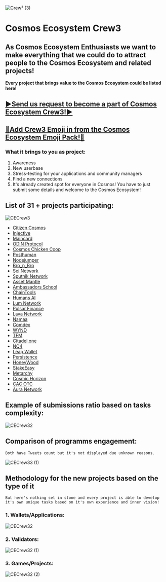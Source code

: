 ![Crew³ (3)](https://user-images.githubusercontent.com/92199696/223769295-5fd481fd-efa9-4480-9a74-675284ebd267.png)

# Cosmos Ecosystem Crew3

## As Cosmos Ecosystem Enthusiasts we want to make everything that we could do to attract people to the Cosmos Ecosystem and related projects!
**Every project that brings value to the Cosmos Ecosystem could be listed here!**

## [▶️Send us request to become a part of Cosmos Ecosystem Crew3!▶️](https://t.me/s_orion)
## [🌈Add Crew3 Emoji in from the Cosmos Ecosystem Emoji Pack!🌈](https://t.me/addemoji/CosmosEcosystem)

### What it brings to you as project:

1. Awareness 
2. New userbase
3. Stress-testing for your applications and community managers 
4. Find a new connections
5. It's already created spot for everyone in Cosmos! You have to just submit some details and welcome to the Cosmos Ecosystem! 


## List of 31 + projects participating: 
![CECrew3](https://user-images.githubusercontent.com/92199696/225305883-b800c59d-a9e5-4df2-bb60-174ea435aad9.png)<br/>
- [Citizen Cosmos](https://www.citizencosmos.space/)
- [Injective](https://injective.com/)
- [Maincard](https://maincard.io/)
- [ODIN Protocol](https://odinprotocol.io)
- [Cosmos Chicken Coop](http://cosmoschickencoop.io/)
- [Posthuman](https://posthuman.digital/)
- [Nodejumper](https://nodejumper.io/)
- [Bro_n_Bro](https://bronbro.io/)
- [Sei Network](https://www.seinetwork.io/)
- [Sputnik Network](https://sputnik.exchange/)
- [Asset Mantle](https://assetmantle.one/)
- [Ambassadors School](https://ambassadors.school)
- [ChainTools](https://chaintools.tech/)
- [Humans AI](https://humans.ai/)
- [Lum Network](https://lum.network/) 
- [Pulsar Finance](https://app.pulsar.finance/)
- [Lava Network](https://lavanet.xyz/)
- [Namaa](https://namada.net/)
- [Comdex](https://comdex.one)
- [WYND](https://app.wynddao.com/)
- [TFM](https://tfm.com/juno/)
- [Citadel.one](https://citadel.one/)
- [NQ4](https://nq4.net/)
- [Leap Wallet](https://www.leapwallet.io/)
- [Persistence](https://persistence.one/)
- [HoneyWood](https://honeywood.io/)
- [StakeEasy](https://www.stakeeasy.finance/)
- [Metarchy](http://metarchy.space/)
- [Cosmic Horizon](https://cosmic-horizon.com/)
- [CAC OTC](https://cac-group.io)
- [Aura Network](https://aura.network/)

## Example of submissions ratio based on tasks complexity:
![CECrew32](https://user-images.githubusercontent.com/92199696/223774766-342d9339-0023-49cd-9d3c-3f1fd785ce87.png)

## Comparison of programms engagement:
```Both have Tweets count but it's not displayed due unknown reasons.``` <br/>

![CECrew33 (1)](https://user-images.githubusercontent.com/92199696/225305972-224025fd-1a96-45c2-8abd-84be894c97eb.png)

## Methodology for the new projects based on the type of it
```But here's nothing set in stone and every project is able to develop it's own unique tasks based on it's own experience and inner vision!```

### 1. Wallets/Applications: <br/> 
![CECrew32](https://user-images.githubusercontent.com/92199696/225306365-4a088c63-cc4c-494f-a11d-13323b5d3f8a.png) <br/>

### 2. Validators: <br/>
![CECrew32 (1)](https://user-images.githubusercontent.com/92199696/225306386-232ac709-b640-4f62-8a4b-225bee7e9b12.png) <br/>

### 3. Games/Projects: <br/> 
![CECrew32 (2)](https://user-images.githubusercontent.com/92199696/225306415-6e4da202-3143-4e9e-b9ae-74b3efd02686.png)

